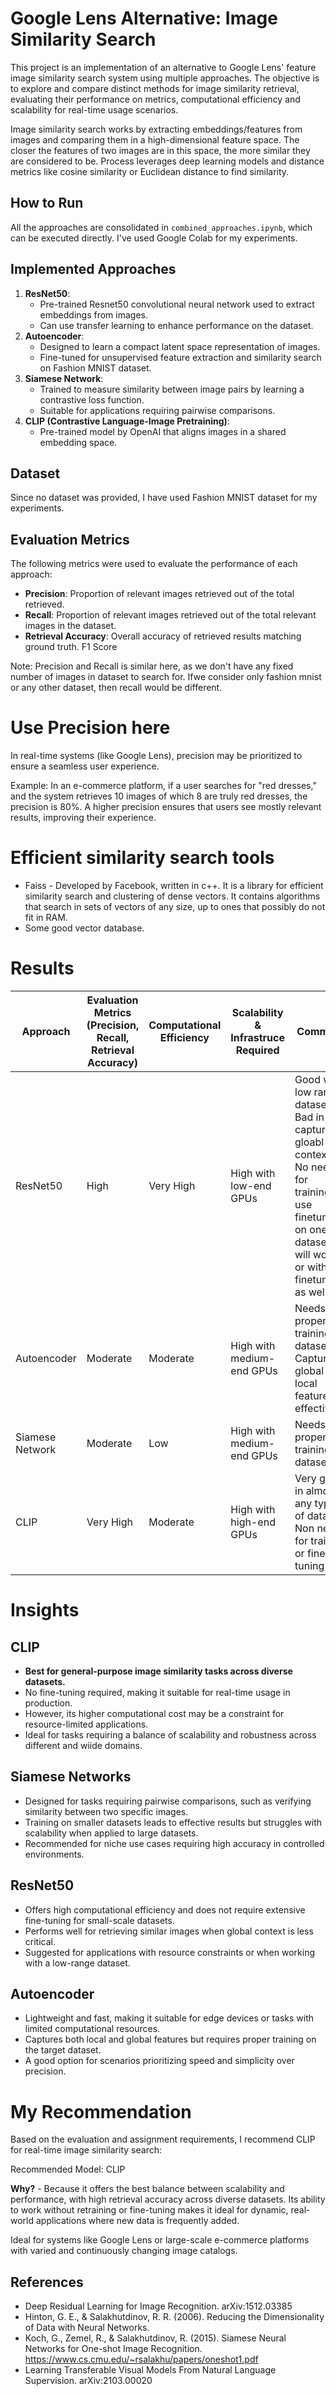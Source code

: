 # Google Lens Alternative: Image Similarity Search

This project is an implementation of an alternative to Google Lens' feature image similarity search system using multiple approaches. The objective is to explore and compare distinct methods for image similarity retrieval, evaluating their performance on metrics, computational efficiency and scalability for real-time usage scenarios.


Image similarity search works by extracting embeddings/features from images and comparing them in a high-dimensional feature space. The closer the features of two images are in this space, the more similar they are considered to be. Process leverages deep learning models and distance metrics like cosine similarity or Euclidean distance to find similarity.

## **How to Run**
All the approaches are consolidated in `combined_approaches.ipynb`, which can be executed directly. I've used Google Colab for my experiments.


## **Implemented Approaches**
1. **ResNet50**:
   - Pre-trained Resnet50 convolutional neural network used to extract embeddings from images.
   - Can use transfer learning to enhance performance on the dataset.
2. **Autoencoder**:
   - Designed to learn a compact latent space representation of images.
   - Fine-tuned for unsupervised feature extraction and similarity search on Fashion MNIST dataset.
3. **Siamese Network**:
   - Trained to measure similarity between image pairs by learning a contrastive loss function.
   - Suitable for applications requiring pairwise comparisons.
4. **CLIP (Contrastive Language-Image Pretraining)**:
   - Pre-trained model by OpenAI that aligns images in a shared embedding space.

## **Dataset**
Since no dataset was provided, I have used Fashion MNIST dataset for my experiments.

## **Evaluation Metrics**
The following metrics were used to evaluate the performance of each approach:
- **Precision**: Proportion of relevant images retrieved out of the total retrieved.
- **Recall**: Proportion of relevant images retrieved out of the total relevant images in the dataset.
- **Retrieval Accuracy**: Overall accuracy of retrieved results matching ground truth. F1 Score

Note: Precision and Recall is similar here, as we don't have any fixed number of images in dataset to search for. Ifwe consider only fashion mnist or any other dataset, then recall would be different.

# Use Precision here

In real-time systems (like Google Lens), precision may be prioritized to ensure a seamless user experience.

Example: In an e-commerce platform, if a user searches for "red dresses," and the system retrieves 10 images of which 8 are truly red dresses, the precision is 80%. A higher precision ensures that users see mostly relevant results, improving their experience.

# Efficient similarity search tools

- Faiss - Developed by Facebook, written in c++. It is a library for efficient similarity search and clustering of dense vectors. It contains algorithms that search in sets of vectors of any size, up to ones that possibly do not fit in RAM. 
- Some good vector database.

# Results 

| **Approach**               | **Evaluation Metrics (Precision, Recall, Retrieval Accuracy)**  | **Computational Efficiency**          | **Scalability & Infrastruce Required**                                        |  **Comment** |
|-----------------------------|---------------|-------------------------|--------------------------------|-----------------------------------------------------|
| ResNet50               | High          | Very High               | High  with low-end GPUs | Good with low range dataset. Bad in capturing gloabl context. No need for training, use finetune on one dataset will work or without finetuning as well          | 
| Autoencoder                   | Moderate           | Moderate                | High with medium-end GPUs | Needs proper training on dataset. Captures global and local features effectively.     |
| Siamese Network                       | Moderate                   | Low                | High with medium-end GPUs | Needs proper training on dataset.                              |
| CLIP           | Very High     | Moderate         | High  with high-end GPUs  | Very good in almost any type of data. Non need for training or fine tuning   |


# Insights

## CLIP
- **Best for general-purpose image similarity tasks across diverse datasets.**  
- No fine-tuning required, making it suitable for real-time usage in production.  
- However, its higher computational cost may be a constraint for resource-limited applications.  
- Ideal for tasks requiring a balance of scalability and robustness across different and wiide domains.  

## Siamese Networks
- Designed for tasks requiring pairwise comparisons, such as verifying similarity between two specific images.  
- Training on smaller datasets leads to effective results but struggles with scalability when applied to large datasets.  
- Recommended for niche use cases requiring high accuracy in controlled environments.  

## ResNet50
- Offers high computational efficiency and does not require extensive fine-tuning for small-scale datasets.  
- Performs well for retrieving similar images when global context is less critical.  
- Suggested for applications with resource constraints or when working with a low-range dataset.  

## Autoencoder
- Lightweight and fast, making it suitable for edge devices or tasks with limited computational resources.  
- Captures both local and global features but requires proper training on the target dataset.  
- A good option for scenarios prioritizing speed and simplicity over precision.  


# My Recommendation
Based on the evaluation and assignment requirements, I recommend CLIP for real-time image similarity search:

Recommended Model: CLIP

**Why?** - Because it offers the best balance between scalability and performance, with high retrieval accuracy across diverse datasets. Its ability to work without retraining or fine-tuning makes it ideal for dynamic, real-world applications where new data is frequently added.

Ideal for systems like Google Lens or large-scale e-commerce platforms with varied and continuously changing image catalogs.


## **References**
- Deep Residual Learning for Image Recognition. arXiv:1512.03385
- Hinton, G. E., & Salakhutdinov, R. R. (2006). Reducing the Dimensionality of Data with Neural Networks.
- Koch, G., Zemel, R., & Salakhutdinov, R. (2015). Siamese Neural Networks for One-shot Image Recognition. https://www.cs.cmu.edu/~rsalakhu/papers/oneshot1.pdf
- Learning Transferable Visual Models From Natural Language Supervision. arXiv:2103.00020

